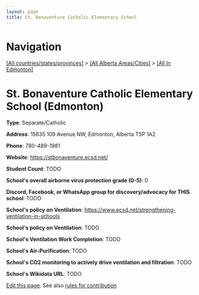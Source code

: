 ```yaml
---
layout: page
title: St. Bonaventure Catholic Elementary School
---
```

# Navigation

[[All countries/states/provinces]](../../..) > [[All Alberta Areas/Cities]](../..) > [[All In Edmonton]](..)

# St. Bonaventure Catholic Elementary School (Edmonton)

**Type**: Separate/Catholic

**Address**: 15635 109 Avenue NW, Edmonton, Alberta T5P 1A2

**Phone**: 780-489-1981

**Website**: <https://stbonaventure.ecsd.net/>

**Student Count**: TODO

**School's overall airborne virus protection grade (0-5)**: 0

**Discord, Facebook, or WhatsApp group for discovery/advocacy for THIS school**: TODO

**School's policy on Ventilation**: <https://www.ecsd.net/strengthening-ventilation-in-schools>

**School's policy on Ventilation**: TODO

**School's Ventilation Work Completion**: TODO

**School's Air-Purification**: TODO

**School's CO2 monitoring to actively drive ventilation and filtration**: TODO

**School's Wikidata URL**: TODO


[Edit this page](https://github.com/ventilate-schools/AB/edit/main/./Edmonton/St._Bonaventure_Catholic_Elementary_School.md). See also [rules for contribution](../../../contribution-rules/)